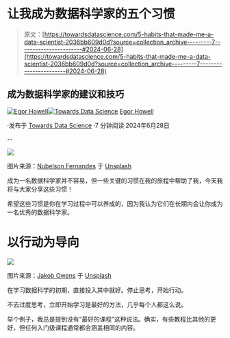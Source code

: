 # 让我成为数据科学家的五个习惯

> 原文：[https://towardsdatascience.com/5-habits-that-made-me-a-data-scientist-2036bb609d0d?source=collection_archive---------7-----------------------#2024-06-28](https://towardsdatascience.com/5-habits-that-made-me-a-data-scientist-2036bb609d0d?source=collection_archive---------7-----------------------#2024-06-28)

## 成为数据科学家的建议和技巧

[](https://medium.com/@egorhowell?source=post_page---byline--2036bb609d0d--------------------------------)[![Egor Howell](../Images/1f796e828f1625440467d01dcc3e40cd.png)](https://medium.com/@egorhowell?source=post_page---byline--2036bb609d0d--------------------------------)[](https://towardsdatascience.com/?source=post_page---byline--2036bb609d0d--------------------------------)[![Towards Data Science](../Images/a6ff2676ffcc0c7aad8aaf1d79379785.png)](https://towardsdatascience.com/?source=post_page---byline--2036bb609d0d--------------------------------) [Egor Howell](https://medium.com/@egorhowell?source=post_page---byline--2036bb609d0d--------------------------------)

·发布于 [Towards Data Science](https://towardsdatascience.com/?source=post_page---byline--2036bb609d0d--------------------------------) ·7 分钟阅读·2024年6月28日

--

![](../Images/f10b488024dee1e776c905363154cc04.png)

图片来源：[Nubelson Fernandes](https://unsplash.com/@nublson?utm_source=medium&utm_medium=referral) 于 [Unsplash](https://unsplash.com/?utm_source=medium&utm_medium=referral)

成为一名数据科学家并不容易，但一些关键的习惯在我的旅程中帮助了我，今天我将与大家分享这些习惯！

希望这些习惯是你在学习过程中可以养成的，因为我认为它们在长期内会让你成为一名优秀的数据科学家。

# 以行动为导向

![](../Images/bd3e6cf1535ac94d8a573232627c088b.png)

图片来源：[Jakob Owens](https://unsplash.com/@jakobowens1?utm_source=medium&utm_medium=referral) 于 [Unsplash](https://unsplash.com/?utm_source=medium&utm_medium=referral)

在学习数据科学的初期，直接投入其中就好。停止思考，开始行动。

不去过度思考，立即开始学习是最好的方法，几乎每个人都这么说。

举个例子，我总是提到没有“最好的课程”这种说法。确实，有些教程比其他的更好，但任何入门级课程通常都会涵盖相同的内容。

